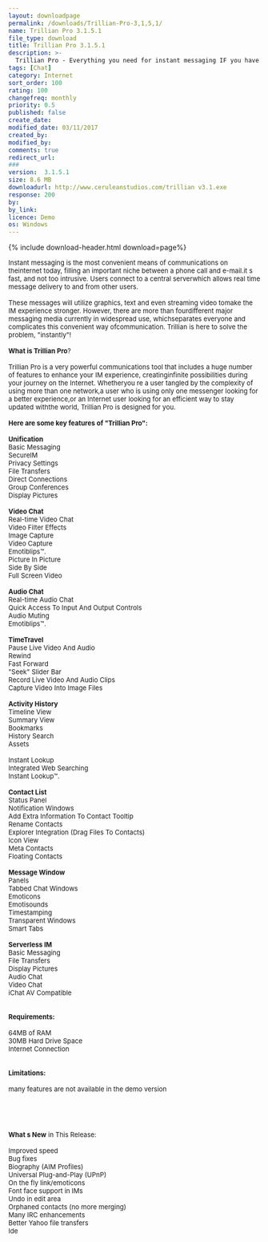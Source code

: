 ```yaml
---
layout: downloadpage
permalink: /downloads/Trillian-Pro-3,1,5,1/
name: Trillian Pro 3.1.5.1
file_type: download
title: Trillian Pro 3.1.5.1
description: >-
  Trillian Pro - Everything you need for instant messaging IF you have money
tags: [Chat]
category: Internet
sort_order: 100
rating: 100
changefreq: monthly
priority: 0.5
published: false
create_date:
modified_date: 03/11/2017
created_by:
modified_by:
comments: true
redirect_url:
###
version:  3.1.5.1
size: 8.6 MB
downloadurl: http://www.ceruleanstudios.com/trillian v3.1.exe
response: 200
by:
by_link:
licence: Demo
os: Windows
---
```


{% include download-header.html download=page%}

<p style="fix-download-text !important">
<p><font size="2"><p>Instant messaging is the most convenient means of communications on theinternet today, filling an important niche between a phone call and e-mail</a>.it s fast, and not too intrusive. Users connect to a central serverwhich allows real time message delivery to and from other users. <br />
<br />
These messages will utilize graphics, text and even streaming video tomake the IM experience stronger. However, there are more than fourdifferent major messaging media currently in widespread use, whichseparates everyone and complicates this convenient way ofcommunication. Trillian is here to solve the problem, "instantly"! <br />
<br />
<strong>What is Trillian Pro</strong>? <br />
<br />
Trillian Pro is a very powerful communications tool that includes a huge number of features to enhance your IM experience, creatinginfinite possibilities during your journey on the Internet. Whetheryou re a user tangled by the complexity of using more than one network,a user who is using only one messenger looking for a better experience,or an Internet user looking for an efficient way to stay updated withthe world, Trillian Pro is designed for you. <br />
<br />
<span><strong>Here are some key features of "Trillian Pro":</strong></span><br />
<br />
<strong>Unification</strong><br />
Basic Messaging <br />
SecureIM <br />
Privacy Settings <br />
File Transfers <br />
Direct Connections <br />
Group Conferences <br />
Display Pictures <br />
<br />
<strong>Video Chat</strong><br />
Real-time Video Chat <br />
Video Filter Effects <br />
Image Capture <br />
Video Capture <br />
Emotiblips™. <br />
Picture In Picture <br />
Side By Side <br />
Full Screen Video <br />
<br />
<strong>Audio Chat</strong><br />
Real-time Audio Chat <br />
Quick Access To Input And Output Controls <br />
Audio Muting <br />
Emotiblips™.<br />
<br />
<strong>TimeTravel</strong><br />
Pause Live Video And Audio <br />
Rewind <br />
Fast Forward <br />
"Seek" Slider Bar <br />
Record Live Video And Audio Clips <br />
Capture Video Into Image Files <br />
<br />
<strong>Activity History</strong><br />
Timeline View <br />
Summary View <br />
Bookmarks <br />
History Search <br />
Assets <br />
<br />
Instant Lookup<br />
Integrated Web Searching <br />
Instant Lookup™. <br />
<br />
<strong>Contact List</strong><br />
Status Panel <br />
Notification Windows <br />
Add Extra Information To Contact Tooltip <br />
Rename Contacts <br />
Explorer Integration (Drag Files To Contacts) <br />
Icon View <br />
Meta Contacts <br />
Floating Contacts <br />
<br />
<strong>Message Window</strong><br />
Panels <br />
Tabbed Chat Windows <br />
Emoticons <br />
Emotisounds <br />
Timestamping <br />
Transparent Windows <br />
Smart Tabs <br />
<br />
<strong>Serverless IM</strong><br />
Basic Messaging <br />
File Transfers <br />
Display Pictures <br />
Audio Chat <br />
Video Chat <br />
iChat AV Compatible <br />
<br />
<br />
<span><strong>Requirements:</strong></span><br />
<br />
64MB of RAM <br />
30MB Hard Drive Space <br />
Internet Connection<br />
<br />
<br />
<span><strong>Limitations:</strong></span><br />
<br />
many features are not available in the demo version</p>
<!-- google_ad_section_end -->
<p>&#160;</p>
<div class="celltext_big"><br />
<br />
<strong>What s New</strong> in This Release:<br />
<br />
Improved speed <br />
Bug fixes <br />
Biography (AIM Profiles) <br />
Universal Plug-and-Play (UPnP) <br />
On the fly link/emoticons <br />
Font face support in IMs <br />
Undo in edit area <br />
Orphaned contacts (no more merging) <br />
Many IRC enhancements <br />
Better Yahoo file transfers <br />
Ide</div></p></p>
